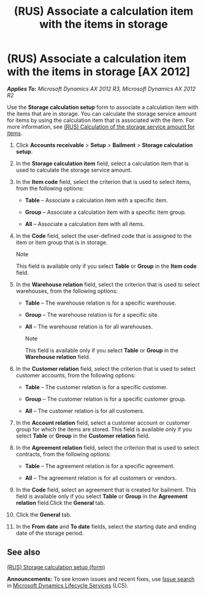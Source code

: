 ﻿---
title: (RUS) Associate a calculation item with the items in storage
TOCTitle: (RUS) Associate a calculation item with the items in storage
ms:assetid: 60561e09-5884-4c39-a955-6cd77f7cab88
ms:mtpsurl: https://technet.microsoft.com/en-us/library/JJ665440(v=AX.60)
ms:contentKeyID: 49387528
ms.date: 04/18/2014
mtps_version: v=AX.60
---

# (RUS) Associate a calculation item with the items in storage [AX 2012]


_**Applies To:** Microsoft Dynamics AX 2012 R3, Microsoft Dynamics AX 2012 R2_

Use the **Storage calculation setup** form to associate a calculation item with the items that are in storage. You can calculate the storage service amount for items by using the calculation item that is associated with the item. For more information, see [(RUS) Calculation of the storage service amount for items](rus-calculation-of-the-storage-service-amount-for-items.md).

1.  Click **Accounts receivable** \> **Setup** \> **Bailment** \> **Storage calculation setup**.

2.  In the **Storage calculation item** field, select a calculation item that is used to calculate the storage service amount.

3.  In the **Item code** field, select the criterion that is used to select items, from the following options:
    
      - **Table** – Associate a calculation item with a specific item.
    
      - **Group** – Associate a calculation item with a specific item group.
    
      - **All** – Associate a calculation item with all items.

4.  In the **Code** field, select the user-defined code that is assigned to the item or item group that is in storage.
    

    > [!NOTE]
    > <P>This field is available only if you select <STRONG>Table</STRONG> or <STRONG>Group</STRONG> in the <STRONG>Item code</STRONG> field.</P>



5.  In the **Warehouse relation** field, select the criterion that is used to select warehouses, from the following options:
    
      - **Table** – The warehouse relation is for a specific warehouse.
    
      - **Group** – The warehouse relation is for a specific site.
    
      - **All** – The warehouse relation is for all warehouses.
        

        > [!NOTE]
        > <P>This field is available only if you select <STRONG>Table</STRONG> or <STRONG>Group</STRONG> in the <STRONG>Warehouse relation</STRONG> field.</P>



6.  In the **Customer relation** field, select the criterion that is used to select customer accounts, from the following options:
    
      - **Table** – The customer relation is for a specific customer.
    
      - **Group** – The customer relation is for a specific customer group.
    
      - **All** – The customer relation is for all customers.

7.  In the **Account relation** field, select a customer account or customer group for which the items are stored. This field is available only if you select **Table** or **Group** in the **Customer relation** field.

8.  In the **Agreement relation** field, select the criterion that is used to select contracts, from the following options:
    
      - **Table** – The agreement relation is for a specific agreement.
    
      - **All** – The agreement relation is for all customers or vendors.

9.  In the **Code** field, select an agreement that is created for bailment. This field is available only if you select **Table** or **Group** in the **Agreement relation** field.Click the **General** tab.

10. Click the **General** tab.

11. In the **From date** and **To date** fields, select the starting date and ending date of the storage period.

## See also

[(RUS) Storage calculation setup (form)](https://technet.microsoft.com/en-us/library/jj733408\(v=ax.60\))

  
**Announcements:** To see known issues and recent fixes, use [Issue search](http://go.microsoft.com/fwlink/?linkid=389258) in [Microsoft Dynamics Lifecycle Services](http://go.microsoft.com/fwlink/?linkid=306505) (LCS).

